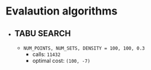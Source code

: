 # Evalaution algorithms
- ## TABU SEARCH
    - `NUM_POINTS, NUM_SETS, DENSITY = 100, 100, 0.3`
        - calls: `11432`
        - optimal cost: `(100, -7)`
